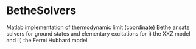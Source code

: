 # BetheSolvers
Matlab implementation of thermodynamic limit (coordinate) Bethe ansatz solvers for ground states and elementary excitations for i) the XXZ model and ii) the Fermi Hubbard model
